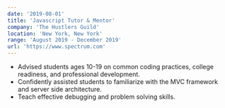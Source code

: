 ```yaml
---
date: '2019-08-01'
title: 'Javascript Tutor & Mentor'
company: 'The Hustlers Guild'
location: 'New York, New York'
range: 'August 2019 - December 2019'
url: 'https://www.spectrum.com'
---
```


- Advised students ages 10-19 on common coding practices, college readiness, and professional development. 
- Confidently assisted students to familiarize with the MVC framework and server side architecture.
- Teach effective debugging and problem solving skills.     